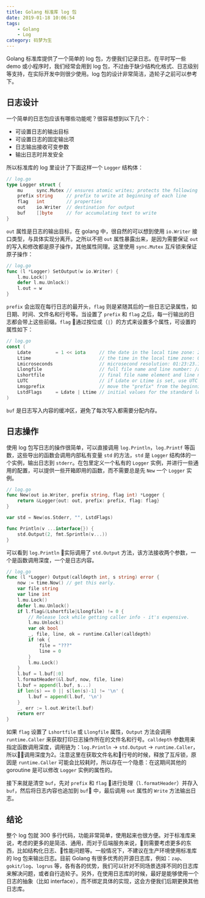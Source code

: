 ```yaml
---
title: Golang 标准库 log 包
date: 2019-01-18 10:06:54
tags:
	- Golang
	- Log
category: 码梦为生
---
```


Golang 标准库提供了一个简单的 log 包，方便我们记录日志。在平时写一些 demo 或小程序时，我们经常会用到 log 包，不过由于缺少结构化格式、日志级别等支持，在实际开发中则很少使用。log 包的设计非常简洁，造轮子之前可以参考下。

<!--more-->

## 日志设计

一个简单的日志包应该有哪些功能呢？很容易想到以下几个：
- 可设置日志的输出目标
- 可设置日志的固定输出项
- 日志输出接收可变参数
- 输出日志时并发安全

所以标准库的 log 里设计了下面这样一个 `Logger` 结构体：

```go
// log.go
type Logger struct {
	mu     sync.Mutex // ensures atomic writes; protects the following fields
	prefix string     // prefix to write at beginning of each line
	flag   int        // properties
	out    io.Writer  // destination for output
	buf    []byte     // for accumulating text to write
}
```

`out` 属性是日志的输出目标，在 golang 中，很自然的可以想到使用 `io.Writer` 接口类型，与具体实现分离开。之所以不把 `out` 属性暴露出来，是因为需要保证 `out` 的写入和修改都是原子操作，其他属性同理。这里使用 `sync.Mutex` 互斥锁来保证原子操作：

```go
// log.go
func (l *Logger) SetOutput(w io.Writer) {
	l.mu.Lock()
	defer l.mu.Unlock()
	l.out = w
}
```

`prefix` 会出现在每行日志的最开头，`flag` 则是紧随其后的一些日志记录属性，如日期、时间、文件名和行号等。当设置了 `prefix` 和 `flag` 之后，每一行输出的日志都会带上这些前缀。`flag` 通过按位或（`|`）的方式来设置多个属性，可设置的属性如下：

```go
// log.go
const (
	Ldate         = 1 << iota     // the date in the local time zone: 2009/01/23
	Ltime                         // the time in the local time zone: 01:23:23
	Lmicroseconds                 // microsecond resolution: 01:23:23.123123.  assumes Ltime.
	Llongfile                     // full file name and line number: /a/b/c/d.go:23
	Lshortfile                    // final file name element and line number: d.go:23. overrides Llongfile
	LUTC                          // if Ldate or Ltime is set, use UTC rather than the local time zone
	Lmsgprefix                    // move the "prefix" from the beginning of the line to before the message
	LstdFlags     = Ldate | Ltime // initial values for the standard logger
)
```

`buf` 是日志写入内容的缓冲区，避免了每次写入都需要分配内存。

## 日志操作

使用 log 包写日志的操作很简单，可以直接调用 `log.Println`，`log.Printf` 等函数，这些导出的函数会调用内部私有变量 `std` 的方法，`std` 是 `Logger` 结构体的一个实例，输出日志到 `stderr`。在包里定义一个私有的 `Logger` 实例，并进行一些通用的配置，可以提供一些开箱即用的函数，而不需要总是先 `New` 一个 `Logger` 实例。

```go
// log.go
func New(out io.Writer, prefix string, flag int) *Logger {
	return &Logger{out: out, prefix: prefix, flag: flag}
}

var std = New(os.Stderr, "", LstdFlags)

func Println(v ...interface{}) {
	std.Output(2, fmt.Sprintln(v...))
}
```

可以看到 `log.Println` 实际调用了 `std.Output` 方法，该方法接收两个参数，一个是函数调用深度，一个是日志内容。

```go
// log.go
func (l *Logger) Output(calldepth int, s string) error {
	now := time.Now() // get this early.
	var file string
	var line int
	l.mu.Lock()
	defer l.mu.Unlock()
	if l.flag&(Lshortfile|Llongfile) != 0 {
		// Release lock while getting caller info - it's expensive.
		l.mu.Unlock()
		var ok bool
		_, file, line, ok = runtime.Caller(calldepth)
		if !ok {
			file = "???"
			line = 0
		}
		l.mu.Lock()
	}
	l.buf = l.buf[:0]
	l.formatHeader(&l.buf, now, file, line)
	l.buf = append(l.buf, s...)
	if len(s) == 0 || s[len(s)-1] != '\n' {
		l.buf = append(l.buf, '\n')
	}
	_, err := l.out.Write(l.buf)
	return err
}
```

如果 `flag` 设置了 `Lshortfile` 或 `Llongfile` 属性，`Output` 方法会调用 `runtime.Caller` 来获取打印日志操作所在的文件名和行号。`calldepth` 参数用来指定函数调用深度，调用链为：`log.Println` -> `std.Output` -> `runtime.Caller`，所以调用深度为2。注意这里在获取文件名和行号的时候，释放了互斥锁，原因是 `runtime.Caller` 可能会比较耗时，所以存在一个隐患：在这期间其他的 goroutine 是可以修改 `Logger` 实例的属性的。

接下来就是清空 `buf`，先对 `prefix` 和 `flag` 进行处理（`l.formatHeader`）并存入 `buf`，然后将日志内容也追加到 `buf` 中，最后调用 `out` 属性的 `Write` 方法输出日志。

## 结论

整个 log 包就 300 多行代码，功能非常简单，使用起来也很方便。对于标准库来说，考虑的更多的是简洁、通用，而对于后端服务来说，则需要考虑更多的东西，比如结构化日志、性能问题等。一般情况下，不建议在生产环境使用标准库的 log 包来输出日志。目前 Golang 有很多优秀的开源日志库，例如：`zap`、`gokit/log`、`logrus` 等，各有各的优势，我们可以针对不同场景选择不同的日志库来解决问题，或者自行造轮子。另外，在使用日志库的时候，最好是能够使用一个日志的抽象（比如 interface），而不绑定具体的实现，这会方便我们后期更换其他日志库。

